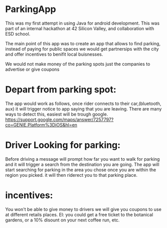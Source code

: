 # ParkingApp
This was my first attempt in using Java for android development. This was part of an internal hackathon at 42 Silicon Valley, and collaboration with ESD school. 

The main point of this app was to create an app that allows to find parking, instead of paying for public spaces we would get partnersips with the city and offer incentives to benifit local buisnesses.

We would not make money of the parking spots just the companies to advertise or give coupons

# Depart from parking spot:
The app would work as follows, once rider connects to their car,(bluetooth, aux) it will trigger notice to app saying that you are leaving.
There are many ways to detect this, easiest will be trough google.
https://support.google.com/maps/answer/7257797?co=GENIE.Platform%3DiOS&hl=en

# Driver Looking for parking:
Before driving a message will prompt how far you want to walk for parking and it will trigger a search from the destination you are going.
The app will start searching for parking in the area you chose once you are within the region you picked. it will then riderect you to that parking place.

# incentives:
You won't be able to give money to drivers we will give you coupons to use at different retails places. EI: you could get a free ticket to the botanical gardens, or a 10% disount on your next coffee run, etc.
